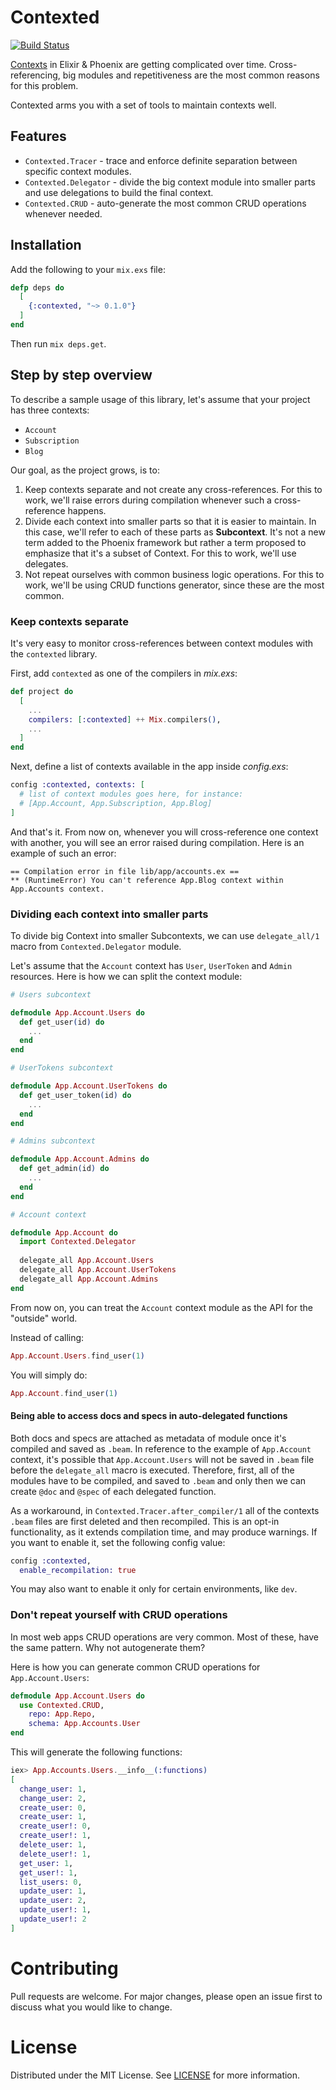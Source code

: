 # Contexted

[![Build Status](https://github.com/curiosum-dev/contexted/workflows/ci/badge.svg)](https://github.com/curiosum-dev/contexted/actions)

[Contexts](https://hexdocs.pm/phoenix/contexts.html) in Elixir & Phoenix are getting complicated over time.
Cross-referencing, big modules and repetitiveness are the most common reasons for this problem.

Contexted arms you with a set of tools to maintain contexts well.


## Features

- `Contexted.Tracer` - trace and enforce definite separation between specific context modules.
- `Contexted.Delegator` - divide the big context module into smaller parts and use delegations to build the final context.
- `Contexted.CRUD` - auto-generate the most common CRUD operations whenever needed.

## Installation

Add the following to your `mix.exs` file:

```elixir
defp deps do
  [
    {:contexted, "~> 0.1.0"}
  ]
end
```

Then run `mix deps.get`.

## Step by step overview

To describe a sample usage of this library, let's assume that your project has three contexts:
- `Account`
- `Subscription`
- `Blog`

Our goal, as the project grows, is to:
1. Keep contexts separate and not create any cross-references. For this to work, we'll raise errors during compilation whenever such a cross-reference happens.
2. Divide each context into smaller parts so that it is easier to maintain. In this case, we'll refer to each of these parts as **Subcontext**. It's not a new term added to the Phoenix framework but rather a term proposed to emphasize that it's a subset of Context. For this to work, we'll use delegates.
3. Not repeat ourselves with common business logic operations. For this to work, we'll be using CRUD functions generator, since these are the most common.

### Keep contexts separate

It's very easy to monitor cross-references between context modules with the `contexted` library.

First, add `contexted` as one of the compilers in *mix.exs*:
```elixir
def project do
  [
    ...
    compilers: [:contexted] ++ Mix.compilers(),
    ...
  ]
end
```

Next, define a list of contexts available in the app inside *config.exs*:
```elixir
config :contexted, contexts: [
  # list of context modules goes here, for instance:
  # [App.Account, App.Subscription, App.Blog]
]
```

And that's it. From now on, whenever you will cross-reference one context with another, you will see an error raised during compilation. Here is an example of such an error:

```
== Compilation error in file lib/app/accounts.ex ==
** (RuntimeError) You can't reference App.Blog context within App.Accounts context.
```

### Dividing each context into smaller parts

To divide big Context into smaller Subcontexts, we can use `delegate_all/1` macro from `Contexted.Delegator` module.

Let's assume that the `Account` context has `User`, `UserToken` and `Admin` resources. Here is how we can split the context module:
```elixir
# Users subcontext

defmodule App.Account.Users do
  def get_user(id) do
    ...
  end
end

# UserTokens subcontext

defmodule App.Account.UserTokens do
  def get_user_token(id) do
    ...
  end
end

# Admins subcontext

defmodule App.Account.Admins do
  def get_admin(id) do
    ...
  end
end

# Account context

defmodule App.Account do
  import Contexted.Delegator
  
  delegate_all App.Account.Users
  delegate_all App.Account.UserTokens
  delegate_all App.Account.Admins
end
```

From now on, you can treat the `Account` context module as the API for the "outside" world.

Instead of calling:
```elixir
App.Account.Users.find_user(1)
```

You will simply do:
```elixir
App.Account.find_user(1)
```

#### Being able to access docs and specs in auto-delegated functions

Both docs and specs are attached as metadata of module once it's compiled and saved as `.beam`. In reference to the example of `App.Account` context, it's possible that `App.Account.Users` will not be saved in `.beam` file before the `delegate_all` macro is executed. Therefore, first, all of the modules have to be compiled, and saved to `.beam` and only then we can create `@doc` and `@spec` of each delegated function.

As a workaround, in `Contexted.Tracer.after_compiler/1` all of the contexts `.beam` files are first deleted and then recompiled. This is an opt-in functionality, as it extends compilation time, and may produce warnings. If you want to enable it, set the following config value:
```elixir
config :contexted,
  enable_recompilation: true
```

You may also want to enable it only for certain environments, like `dev`.

### Don't repeat yourself with CRUD operations

In most web apps CRUD operations are very common. Most of these, have the same pattern. Why not autogenerate them?

Here is how you can generate common CRUD operations for `App.Account.Users`:
```elixir
defmodule App.Account.Users do
  use Contexted.CRUD,
    repo: App.Repo,
    schema: App.Accounts.User
end
```

This will generate the following functions:
```elixir
iex> App.Accounts.Users.__info__(:functions)
[
  change_user: 1,
  change_user: 2,
  create_user: 0,
  create_user: 1,
  create_user!: 0,
  create_user!: 1,
  delete_user: 1,
  delete_user!: 1,
  get_user: 1,
  get_user!: 1,
  list_users: 0,
  update_user: 1,
  update_user: 2,
  update_user!: 1,
  update_user!: 2
]
```

# Contributing

Pull requests are welcome. For major changes, please open an issue first to discuss what you would like to change.

# License

Distributed under the MIT License. See [LICENSE](LICENSE) for more information.
